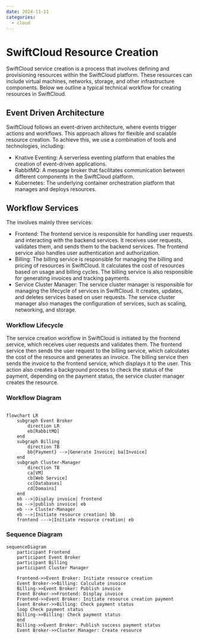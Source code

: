 ```yaml
---
date: 2024-11-11
categories:
  - cloud
---
```


# SwiftCloud Resource Creation

SwiftCloud service creation is a process that involves defining and provisioning resources within the SwiftCloud platform. These resources can include virtual machines, networks, storage, and other infrastructure components.
Below we outline a typical technical workflow for creating resources in SwiftCloud.

## Event Driven Architecture

SwiftCloud follows an event-driven architecture, where events trigger actions and workflows. This approach allows for flexible and scalable resource creation. To achieve this, we use a combination of tools and technologies, including:

- Knative Eventing: A serverless eventing platform that enables the creation of event-driven applications.
- RabbitMQ: A message broker that facilitates communication between different components in the SwiftCloud platform.
- Kubernetes: The underlying container orchestration platform that manages and deploys resources.

## Workflow Services

The involves mainly three services:

- Frontend: The frontend service is responsible for handling user requests and interacting with the backend services. It receives user requests, validates them, and sends them to the backend services. The frontend service also handles user authentication and authorization.
- Billing: The billing service is responsible for managing the billing and pricing of resources in SwiftCloud. It calculates the cost of resources based on usage and billing cycles. The billing service is also responsible for generating invoices and tracking payments.
- Service Cluster Manager: The service cluster manager is responsible for managing the lifecycle of services in SwiftCloud. It creates, updates, and deletes services based on user requests. The service cluster manager also manages the configuration of services, such as scaling, networking, and storage.

### Workflow Lifecycle

The service creation workflow in SwiftCloud is initiated by the frontend service, which receives user requests and validates them. The frontend service then sends the user request to the billing service, which calculates the cost of the resource and generates an invoice. The billing service then sends the invoice to the frontend service, which displays it to the user.
This action also creates a background process to check the status of the payment, depending on the payment status, the service cluster manager creates the resource.

### Workflow Diagram

```mermaid

flowchart LR
    subgraph Event Broker
        direction LR
        eb[RabbitMQ]
    end
    subgraph Billing
        direction TB
        bb{Payment} -->|Generate Invoice| ba[Invoice]
    end
    subgraph Cluster-Manager
        direction TB
        ca[VM]
        cb[Web Service]
        cc[Databases]
        cd[Domains]
    end
    eb -->|Display invoice| frontend
    ba -->|publish invoice| eb
    eb --> Cluster-Manager
    eb -->|Initiate resource creation| bb
    frontend --->|Initiate resource creation| eb
```

### Sequence Diagram

```mermaid
sequenceDiagram
    participant Frontend
    participant Event Broker
    participant Billing
    participant Cluster Manager

    Frontend->>Event Broker: Initiate resource creation
    Event Broker->>Billing: Calculate invoice
    Billing->>Event Broker: Publish invoice
    Event Broker->>Frontend: Display invoice
    Frontend->>Event Broker: Initiate resource creation payment
    Event Broker->>Billing: Check payment status
    loop Check payment status
    Billing->>Billing: Check payment status
    end
    Billing->>Event Broker: Publish success payment status
    Event Broker->>Cluster Manager: Create resource
```